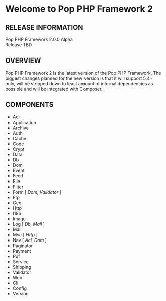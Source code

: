 Welcome to Pop PHP Framework 2
==============================

RELEASE INFORMATION
-------------------
Pop PHP Framework 2.0.0 Alpha  
Release TBD

OVERVIEW
--------
Pop PHP Framework 2 is the latest version of the Pop PHP Framework. The biggest
changes planned for the new version is that it will support 5.4+ only, will be
stripped down to least amount of internal dependencies as possible and will be
integrated with Composer.

COMPONENTS
----------
 - Acl
 - Application
 - Archive
 - Auth
 - Cache
 - Code
 - Crypt
 - Data
 - Db
 - Dom
 - Event
 - Feed
 - File
 - Filter
 - Form [ _Dom, Validator_ ]
 - Ftp
 - Geo
 - Http
 - I18n
 - Image
 - Log [ _Db, Mail_ ]
 - Mail
 - Mvc [ _Http_ ]
 - Nav [ _Acl, Dom_ ]
 - Paginator
 - Payment
 - Pdf
 - Service
 - Shipping
 - Validator
 - Web
 - Cli
 - Config
 - Version


